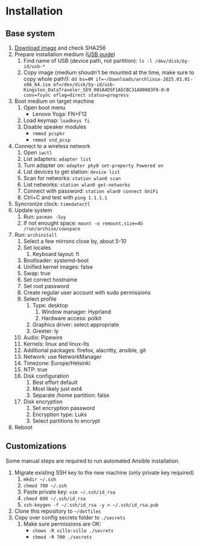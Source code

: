 # Installation

## Base system

1. [Download image](https://archlinux.org/download/) and check SHA256
2. Prepare installation medium ([USB guide](https://archlinux.org/download/))
   1. Find name of USB (device path, not partition): `ls -l /dev/disk/by-id/usb-*`
   2. Copy image (medium shoudn't be mounted at the time, make sure to copy whole path!): `dd bs=4M if=~/Downloads/archlinux-2025.03.01-x86_64.iso of=/dev/disk/by-id/usb-Kingston_DataTraveler_SE9_001A4D5F1A5CBC31A00003F0-0:0 conv=fsync oflag=direct status=progress`
3. Boot medium on target machine
   1. Open boot menu
      - Lenovo Yoga: FN+F12
   2. Load keymap: `loadkeys fi`
   3. Disable speaker modules
      - `rmmod pcspkr`
      - `rmmod snd_pcsp`
4. Connect to a wireless network
   1. Open `iwctl`
   2. List adapters: `adapter list`
   3. Turn adapter on: `adapter phy0 set-property Powered on`
   4. List devices to get station: `device list`
   5. Scan for networks: `station wlan0 scan`
   6. List networks: `station wlan0 get-networks`
   7. Connect with password: `station wlan0 connect UniFi`
   8. Ctrl+C and test with `ping 1.1.1.1`
5. Syncronize clock: `timedatectl`
6. Update system
   1. Run: `pacman -Suy`
   2. If not enought space: `mount -o remount,size=4G /run/archiso/cowspace`
7. Run: `archinstall`
   1. Select a few mirrons close by, about 5-10
   2. Set locales
      1. Keyboard layout: fi
   3. Bootloader: systemd-boot
   4. Unified kernel images: false
   5. Swap: true
   6. Set correct hostname
   7. Set root password
   8. Create regular user account with sudo permissions
   9. Select profile
      1. Type: desktop
         1. Window manager: Hyprland
         2. Hardware access: polkit
      2. Graphics driver: select appropriate
      3. Greeter: ly
   10. Audio: Pipewire
   11. Kernels: linux and linux-lts
   12. Additional packages: firefox, alacritty, ansible, git
   13. Network: use NetworkManager
   14. Timezone: Europe/Helsinki
   15. NTP: true
   16. Disk configuration
       1. Best effort default
       2. Most likely just ext4
       3. Separate /home partition: false
   17. Disk encryption
       1. Set encryption password
       2. Encryption type: Luks
       3. Select partitions to encrypt
8. Reboot

## Customizations

Some manual steps are required to run automated Ansible installation.

1. Migrate existing SSH key to the new machine (only private key required)
   1. `mkdir ~/.ssh`
   2. `chmod 700 ~/.ssh`
   3. Paste private key: `vim ~/.ssh/id_rsa`
   4. `chmod 600 ~/.ssh/id_rsa`
   5. `ssh-keygen -f ~/.ssh/id_rsa -y > ~/.ssh/id_rsa.pub`
2. Clone this repository to `~/dotfiles`
3. Copy over config secrets folder to `./secrets`
   1. Make sure permissions are OK:
      - `chown -R ville:ville ./secrets`
      - `chmod -R 700 ./secrets`
